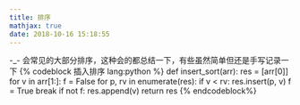```yaml
---
title: 排序
mathjax: true
date: 2018-10-16 15:18:55
---
```

-_- 会常见的大部分排序，这种会的都总结一下，有些虽然简单但还是手写记录一下
{% codeblock  插入排序 lang:python %}
def insert_sort(arr):
    res = [arr[0]]
    for v in arr[1:]:
        f = False
        for p, rv in enumerate(res):
            if v < rv:
                res.insert(p, v)
                f = True
                break
        if not f: res.append(v)
    return res
{% endcodeblock%}
